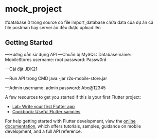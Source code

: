 # mock_project

#database
ở trong source có file import_database chứa data của dự án
cả file postman hay server ảo đều được upload lên

## Getting Started

—Hướng dẫn sử dụng API
—Chuẩn bị MySQL:
Database name: MobileStores
username: root
password: Passw0rd

—Cài đặt JDK21

—Run API trong CMD
java -jar r2s-mobile-store.jar


—Admin
username: admin
password: Abc@12345


A few resources to get you started if this is your first Flutter project:

- [Lab: Write your first Flutter app](https://docs.flutter.dev/get-started/codelab)
- [Cookbook: Useful Flutter samples](https://docs.flutter.dev/cookbook)

For help getting started with Flutter development, view the
[online documentation](https://docs.flutter.dev/), which offers tutorials,
samples, guidance on mobile development, and a full API reference.
